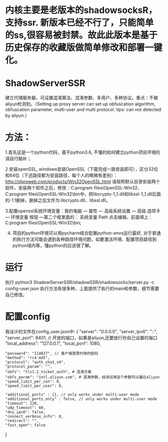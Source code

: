 #  内核主要是老版本的shadowsocksR，支持ssr. 新版本已经不行了，只能简单的ss,很容易被封禁。故此此版本是基于历史保存的收藏版做简单修改和部署一键化。

# ShadowServerSSR
建立代理服务器，可设置混淆算法、混淆参数、多用户、多种协议。重点：不被aliyun检测到。（Setting up proxy server can set up obfuscation algorithm, obfuscation parameter, multi-user and multi protocol. tips: can not detected by aliyun.）

# 方法：
 1.首先这是一个python代码，基于python3.6, 不懂的如何建立python项目环境的请自行脑补；
 
 2.安装openSSL, windows安装OpenSSL（下载完成一路安装即可），区分32位和64位（下述路径都为安装路径，每个人的略微有差别）：
http://slproweb.com/products/Win32OpenSSL.html
请按照默认目录安装两个软件，安装两个软件之后，修改：C:program files\OpenSSL-Win32、C:program files\\OpenSSL-Win32\bin中，把libcrypto-1_1.dll和libssl-1_1.dll后面的-1.1删掉，删掉之后文件为:libcrypto.dll、libssl.dll。

3.配置openssl系统环境变量：我的电脑 — 属性 — 高级系统设置 — 高级 选项卡 — 环境变量 按钮 —第二个框里面的： 系统变量 Path
点击编辑，前面填上：C:program files\OpenSSL-Win32\bin\;

4. 项目的python环境可以用pycharm结合配置python-envs运行最好, 对于普通的执行方法可能会遇到各种路径环境问题，如要激活环境、配置项目路径到python域内等，懂python的应该很了解。

# 运行
执行 python3 ShadowServerSSR/shadowSSR/shadowsocks/server.py -c config-user.json
执行方法有很多种，上面提供了执行的main和参数，细节需要自己修改。

# 配置config
 我设计的文件在config_user.json中:
 {
    "server": "0.0.0.0",
    "server_ipv6": "::",
    "server_port": 8401, // 开放的端口，如果是aliyun,还要放行你自己设置的端口
    "local_address": "127.0.0.1",
    "local_port": 1080,

    "password": "114827", // 客户端登录时用的密码
    "method": "rc4-md5",
    "protocol": "auth_sha1_v4",
    "protocol_param": "",
    "obfs": "tls1.2_ticket_auth", # 混淆方案
    "obfs_param": "intl.aliyun.com", # 混淆参数，经测试用这个参数可以骗过aliyun
    "speed_limit_per_con": 0,
    "speed_limit_per_user": 0,

    "additional_ports" : {}, // only works under multi-user mode
    "additional_ports_only" : false, // only works under multi-user mode
    "timeout": 120,
    "udp_timeout": 60,
    "dns_ipv6": false,
    "connect_verbose_info": 0,
    "redirect": "",
    "fast_open": false
}
